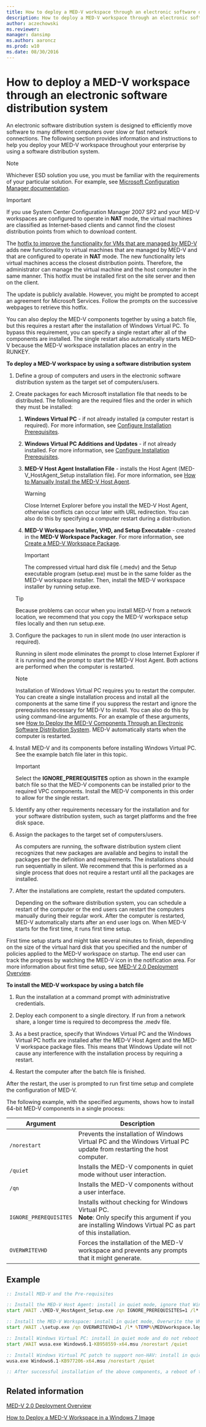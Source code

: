```yaml
---
title: How to deploy a MED-V workspace through an electronic software distribution system
description: How to deploy a MED-V workspace through an electronic software distribution system.
author: aczechowski
ms.reviewer: 
manager: dansimp
ms.author: aaroncz
ms.prod: w10
ms.date: 08/30/2016
---
```



# How to deploy a MED-V workspace through an electronic software distribution system


An electronic software distribution system is designed to efficiently move software to many different computers over slow or fast network connections. The following section provides information and instructions to help you deploy your MED-V workspace throughout your enterprise by using a software distribution system.

> [!NOTE]
> Whichever ESD solution you use, you must be familiar with the requirements of your particular solution. For example, see [Microsoft Configuration Manager documentation](/mem/configmgr/).

> [!IMPORTANT]
> If you use System Center Configuration Manager 2007 SP2 and your MED-V workspaces are configured to operate in **NAT** mode, the virtual machines are classified as Internet-based clients and cannot find the closest distribution points from which to download content.

The [hotfix to improve the functionality for VMs that are managed by MED-V](https://support.microsoft.com/topic/a-hotfix-is-available-for-system-center-configuration-manager-2007-sp2-clients-to-improve-the-functionality-of-virtual-machines-that-are-managed-by-microsoft-enterprise-desktop-virtualization-version-2-e4249933-c3d4-9632-5f02-0d4483ebe632) adds new functionality to virtual machines that are managed by MED-V and that are configured to operate in **NAT** mode. The new functionality lets virtual machines access the closest distribution points. Therefore, the administrator can manage the virtual machine and the host computer in the same manner. This hotfix must be installed first on the site server and then on the client.

The update is publicly available. However, you might be prompted to accept an agreement for Microsoft Services. Follow the prompts on the successive webpages to retrieve this hotfix.



You can also deploy the MED-V components together by using a batch file, but this requires a restart after the installation of Windows Virtual PC. To bypass this requirement, you can specify a single restart after all of the components are installed. The single restart also automatically starts MED-V because the MED-V workspace installation places an entry in the RUNKEY.

**To deploy a MED-V workspace by using a software distribution system**

1.  Define a group of computers and users in the electronic software distribution system as the target set of computers/users.

2.  Create packages for each Microsoft installation file that needs to be distributed. The following are the required files and the order in which they must be installed:

    1.  **Windows Virtual PC** - if not already installed (a computer restart is required). For more information, see [Configure Installation Prerequisites](configure-installation-prerequisites.md).

    2.  **Windows Virtual PC Additions and Updates** - if not already installed. For more information, see [Configure Installation Prerequisites](configure-installation-prerequisites.md).

    3.  **MED-V Host Agent Installation File** - installs the Host Agent (MED-V\_HostAgent\_Setup installation file). For more information, see [How to Manually Install the MED-V Host Agent](how-to-manually-install-the-med-v-host-agent.md).

        > [!WARNING]
        > Close Internet Explorer before you install the MED-V Host Agent, otherwise conflicts can occur later with URL redirection. You can also do this by specifying a computer restart during a distribution.



    4.  **MED-V Workspace Installer, VHD, and Setup Executable** - created in the **MED-V Workspace Packager**. For more information, see [Create a MED-V Workspace Package](create-a-med-v-workspace-package.md).

        > [!IMPORTANT]
        > The compressed virtual hard disk file (.medv) and the Setup executable program (setup.exe) must be in the same folder as the MED-V workspace installer. Then, install the MED-V workspace installer by running setup.exe.




    > [!TIP]
    > Because problems can occur when you install MED-V from a network location, we recommend that you copy the MED-V workspace setup files locally and then run setup.exe.




3. Configure the packages to run in silent mode (no user interaction is required).

   Running in silent mode eliminates the prompt to close Internet Explorer if it is running and the prompt to start the MED-V Host Agent. Both actions are performed when the computer is restarted.

   > [!NOTE]
   > Installation of Windows Virtual PC requires you to restart the computer. You can create a single installation process and install all the components at the same time if you suppress the restart and ignore the prerequisites necessary for MED-V to install. You can also do this by using command-line arguments. For an example of these arguments, see [How to Deploy the MED-V Components Through an Electronic Software Distribution System](how-to-deploy-the-med-v-components-through-an-electronic-software-distribution-system.md#bkmk-batch). MED-V automatically starts when the computer is restarted.



4. Install MED-V and its components before installing Windows Virtual PC. See the example batch file later in this topic.

   > [!IMPORTANT]
   > Select the **IGNORE\_PREREQUISITES** option as shown in the example batch file so that the MED-V components can be installed prior to the required VPC components. Install the MED-V components in this order to allow for the single restart.



5. Identify any other requirements necessary for the installation and for your software distribution system, such as target platforms and the free disk space.

6. Assign the packages to the target set of computers/users.

   As computers are running, the software distribution system client recognizes that new packages are available and begins to install the packages per the definition and requirements. The installations should run sequentially in silent. We recommend that this is performed as a single process that does not require a restart until all the packages are installed.

7. After the installations are complete, restart the updated computers.

   Depending on the software distribution system, you can schedule a restart of the computer or the end users can restart the computers manually during their regular work. After the computer is restarted, MED-V automatically starts after an end user logs on. When MED-V starts for the first time, it runs first time setup.

First time setup starts and might take several minutes to finish, depending on the size of the virtual hard disk that you specified and the number of policies applied to the MED-V workspace on startup. The end user can track the progress by watching the MED-V icon in the notification area. For more information about first time setup, see [MED-V 2.0 Deployment Overview](med-v-20-deployment-overview.md).

**To install the MED-V workspace by using a batch file**

1.  Run the installation at a command prompt with administrative credentials.

2.  Deploy each component to a single directory. If run from a network share, a longer time is required to decompress the .medv file.

3.  As a best practice, specify that Windows Virtual PC and the Windows Virtual PC hotfix are installed after the MED-V Host Agent and the MED-V workspace package files. This means that Windows Update will not cause any interference with the installation process by requiring a restart.

4.  Restart the computer after the batch file is finished.

After the restart, the user is prompted to run first time setup and complete the configuration of MED-V.

The following example, with the specified arguments, shows how to install 64-bit MED-V components in a single process:

| Argument | Description |
|--|--|
| `/norestart` | Prevents the installation of Windows Virtual PC and the Windows Virtual PC update from restarting the host computer. |
| `/quiet` | Installs the MED-V components in quiet mode without user interaction. |
| `/qn` | Installs the MED-V components without a user interface. |
| `IGNORE_PREREQUISITES` | Installs without checking for Windows Virtual PC. <br> **Note**: Only specify this argument if you are installing Windows Virtual PC as part of this installation. |
| `OVERWRITEVHD` | Forces the installation of the MED-V workspace and prevents any prompts that it might generate. |




## Example


```cmd
:: Install MED-V and the Pre-requisites

:: Install the MED-V Host Agent: install in quiet mode, ignore that Windows Virtual PC is not installed completely, and log results
start /WAIT .\MED-V_HostAgent_Setup.exe /qn IGNORE_PREREQUISITES=1 /l* %TEMP%\MEDVhost.log

:: Install the MED-V Workspace: install in quiet mode, Overwrite the VHD if it already exists, and log results
start /WAIT .\setup.exe /qn OVERWRITEVHD=1 /l* %TEMP%\MEDVworkspace.log

:: Install Windows Virtual PC: install in quiet mode and do not reboot
start /WAIT wusa.exe Windows6.1-KB958559-x64.msu /norestart /quiet

:: Install Windows Virtual PC patch to support non-HAV: install in quiet mode and do not reboot
wusa.exe Windows6.1-KB977206-x64.msu /norestart /quiet

:: After successful installation of the above components, a reboot of the host computer is required to complete installation.
```

## Related information

[MED-V 2.0 Deployment Overview](med-v-20-deployment-overview.md)

[How to Deploy a MED-V Workspace in a Windows 7 Image](how-to-deploy-a-med-v-workspace-in-a-windows-7-image.md)
